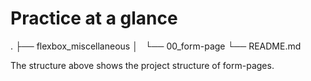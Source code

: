 # Practice at a glance

.
├── flexbox_miscellaneous
│   └── 00_form-page
└── README.md

The structure above shows the project structure of form-pages.
